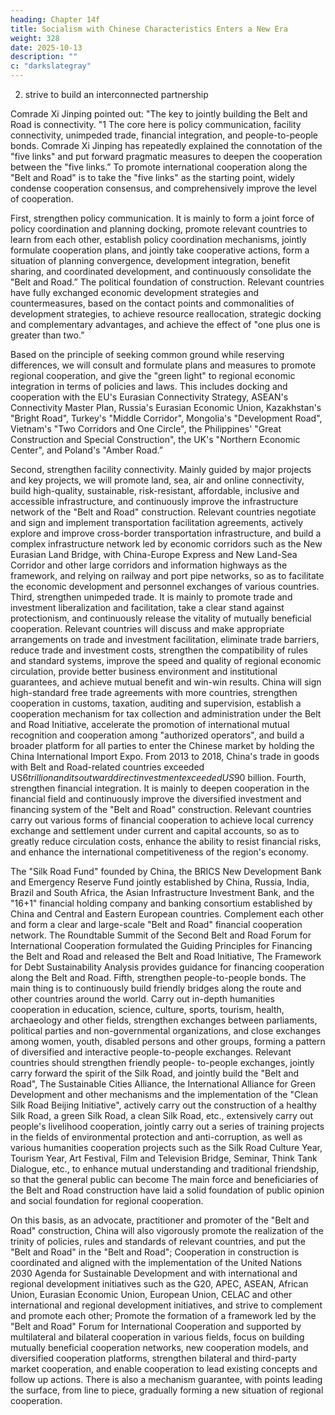 ```yaml
---
heading: Chapter 14f
title: Socialism with Chinese Characteristics Enters a New Era
weight: 328
date: 2025-10-13
description: ""
c: "darkslategray"
---
```



2. strive to build an interconnected partnership

Comrade Xi Jinping pointed out: "The key to jointly building the Belt and Road is connectivity. "1
The core here is policy communication, facility connectivity, unimpeded trade, financial integration,
and people-to-people bonds. Comrade Xi Jinping has repeatedly explained the connotation of the
"five links" and put forward pragmatic measures to deepen the cooperation between the "five links.”
To promote international cooperation along the "Belt and Road" is to take the "five links" as the
starting point, widely condense cooperation consensus, and comprehensively improve the level of
cooperation.

First, strengthen policy communication. It is mainly to form a joint force of policy coordination and
planning docking, promote relevant countries to learn from each other, establish policy coordination
mechanisms, jointly formulate cooperation plans, and jointly take cooperative actions, form a
situation of planning convergence, development integration, benefit sharing, and coordinated
development, and continuously consolidate the "Belt and Road.” The political foundation of
construction. Relevant countries have fully exchanged economic development strategies and
countermeasures, based on the contact points and commonalities of development strategies, to
achieve resource reallocation, strategic docking and complementary advantages, and achieve the
effect of "one plus one is greater than two.”

Based on the principle of seeking common ground while reserving differences, we will consult and
formulate plans and measures to promote regional cooperation, and give the "green light" to regional
economic integration in terms of policies and laws. This includes docking and cooperation with the
EU's Eurasian Connectivity Strategy, ASEAN's Connectivity Master Plan, Russia's Eurasian
Economic Union, Kazakhstan's "Bright Road", Turkey's "Middle Corridor", Mongolia's
"Development Road", Vietnam's "Two Corridors and One Circle", the Philippines' "Great
Construction and Special Construction", the UK's "Northern Economic Center", and Poland's
"Amber Road.”

Second, strengthen facility connectivity. Mainly guided by major projects and key projects, we will
promote land, sea, air and online connectivity, build high-quality, sustainable, risk-resistant,
affordable, inclusive and accessible infrastructure, and continuously improve the infrastructure
network of the "Belt and Road" construction. Relevant countries negotiate and sign and implement
transportation facilitation agreements, actively explore and improve cross-border transportation
infrastructure, and build a complex infrastructure network led by economic corridors such as the
New Eurasian Land Bridge, with China-Europe Express and New Land-Sea Corridor and other large
corridors and information highways as the framework, and relying on railway and port pipe
networks, so as to facilitate the economic development and personnel exchanges of various countries.
Third, strengthen unimpeded trade. It is mainly to promote trade and investment liberalization and
facilitation, take a clear stand against protectionism, and continuously release the vitality of mutually
beneficial cooperation. Relevant countries will discuss and make appropriate arrangements on trade
and investment facilitation, eliminate trade barriers, reduce trade and investment costs, strengthen
the compatibility of rules and standard systems, improve the speed and quality of regional economic
circulation, provide better business environment and institutional guarantees, and achieve mutual
benefit and win-win results. China will sign high-standard free trade agreements with more countries,
strengthen cooperation in customs, taxation, auditing and supervision, establish a cooperation
mechanism for tax collection and administration under the Belt and Road Initiative, accelerate the
promotion of international mutual recognition and cooperation among "authorized operators", and
build a broader platform for all parties to enter the Chinese market by holding the China International
Import Expo. From 2013 to 2018, China's trade in goods with Belt and Road-related countries
exceeded US$6 trillion and its outward direct investment exceeded US$90 billion.
Fourth, strengthen financial integration. It is mainly to deepen cooperation in the financial field and
continuously improve the diversified investment and financing system of the "Belt and Road"
construction. Relevant countries carry out various forms of financial cooperation to achieve local
currency exchange and settlement under current and capital accounts, so as to greatly reduce
circulation costs, enhance the ability to resist financial risks, and enhance the international
competitiveness of the region's economy.

The "Silk Road Fund" founded by China, the BRICS New Development Bank and Emergency
Reserve Fund jointly established by China, Russia, India, Brazil and South Africa, the Asian
Infrastructure Investment Bank, and the "16+1" financial holding company and banking consortium
established by China and Central and Eastern European countries. Complement each other and form
a clear and large-scale "Belt and Road" financial cooperation network. The Roundtable Summit of
the Second Belt and Road Forum for International Cooperation formulated the Guiding Principles
for Financing the Belt and Road and released the Belt and Road Initiative, The Framework for Debt
Sustainability Analysis provides guidance for financing cooperation along the Belt and Road.
Fifth, strengthen people-to-people bonds. The main thing is to continuously build friendly bridges
along the route and other countries around the world. Carry out in-depth humanities cooperation in
education, science, culture, sports, tourism, health, archaeology and other fields, strengthen
exchanges between parliaments, political parties and non-governmental organizations, and close
exchanges among women, youth, disabled persons and other groups, forming a pattern of diversified
and interactive people-to-people exchanges. Relevant countries should strengthen friendly people-
to-people exchanges, jointly carry forward the spirit of the Silk Road, and jointly build the "Belt and
Road", The Sustainable Cities Alliance, the International Alliance for Green Development and other
mechanisms and the implementation of the "Clean Silk Road Beijing Initiative", actively carry out
the construction of a healthy Silk Road, a green Silk Road, a clean Silk Road, etc., extensively carry
out people's livelihood cooperation, jointly carry out a series of training projects in the fields of
environmental protection and anti-corruption, as well as various humanities cooperation projects
such as the Silk Road Culture Year, Tourism Year, Art Festival, Film and Television Bridge,
Seminar, Think Tank Dialogue, etc., to enhance mutual understanding and traditional friendship, so
that the general public can become The main force and beneficiaries of the Belt and Road
construction have laid a solid foundation of public opinion and social foundation for regional
cooperation.

On this basis, as an advocate, practitioner and promoter of the "Belt and Road" construction, China
will also vigorously promote the realization of the trinity of policies, rules and standards of relevant
countries, and put the "Belt and Road" in the "Belt and Road"; Cooperation in construction is
coordinated and aligned with the implementation of the United Nations 2030 Agenda for Sustainable
Development and with international and regional development initiatives such as the G20, APEC,
ASEAN, African Union, Eurasian Economic Union, European Union, CELAC and other
international and regional development initiatives, and strive to complement and promote each other;
Promote the formation of a framework led by the "Belt and Road" Forum for International
Cooperation and supported by multilateral and bilateral cooperation in various fields, focus on
building mutually beneficial cooperation networks, new cooperation models, and diversified
cooperation platforms, strengthen bilateral and third-party market cooperation, and enable
cooperation to lead existing concepts and follow up actions. There is also a mechanism guarantee,
with points leading the surface, from line to piece, gradually forming a new situation of regional
cooperation.

